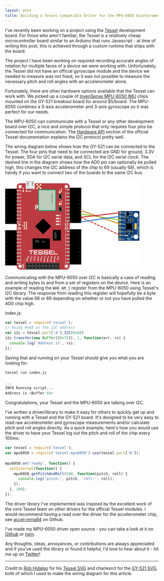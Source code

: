 ```yaml
---
layout: post
title: Building a Tessel-compatible Driver for the MPU-6050 Accelerometer and Gyroscope
---
```


I've recently been working on a project using the
[Tessel](https://tessel.io) development
board. For those who aren't familiar, the Tessel is a relatively cheap
microcontroller board similar to an Arduino that runs Javascript - at
time of writing this post, this is achieved through a custom runtime
that ships with the board.

The project I have been working on required recording accurate
angles of rotation for multiple faces of a device we were working with.
Unfortunately, the Tessel did not have an official gyroscope module and
the device we needed to measure was not fixed, so it was not possible to
measure the necessary pitch and roll angles with an accelerometer alone.

Fortunately, there are other hardware options available that the Tessel
can work with. We picked up a couple of [InvenSense MPU-6050 IMU](http://www.invensense.com/mems/gyro/mpu6050.html) chips
mounted on the GY-521 breakout board for around $5/board. The MPU-6050
combines a 3-axis accelerometer and 3-axis gyroscope so it was perfect
for our needs.

The MPU-6050 can communicate with a Tessel or any other development
board over I2C, a nice and simple protocol that only requires four pins
be connected for communication. The [Hardware API](https://tessel.io/docs/hardwareAPI) section of
the official Tessel documentation explains the I2C protocol pretty well.

The wiring diagram below shows how the
GY-521 can be connected to the Tessel. The four pins that need to be
connected are GND for ground, 3.3V for power, SDA for I2C serial data,
and SCL for the I2C serial clock. The dashed line in the diagram shows
how the AD0 pin can optionally be pulled high, this changes the I2C
address of the chip to 69 (usually 68), which is handy if you want
to connect two of the boards to the same I2C bus.

![GY-521 Wiring Diagram](/images/2015/04/18/gy521-wiring-diagram.png)

Communicating with the MPU-6050 over I2C is basically a case of reading
and writing bytes to and from a set of registers on the device. Here is an example of reading
the `WHO_AM_I` register from the MPU-6050 using Tessel's I2C library.
The response from reading this register will hopefully be a byte with
the value 68 or 69 depending on whether or not you have pulled the AD0
chip high.

index.js:

```js
var tessel = require('tessel');
// Using 0x68 as the I2C address
var i2c = tessel.port['A'].I2C(0x68)
i2c.transfer(new Buffer([0x75]), 1, function(err, rx) {
  console.log('Address is', rx);
});
```

Saving that and running on your Tessel should give you what you are
looking for:

```sh
tessel run index.js

...
INFO Running script...
Address is <Buffer 68>
```

Congratulations, your Tessel and the MPU-6050 are talking over I2C.

I've written a driver/library to make it easy for others to quickly get up and
running with a Tessel and the GY-521 board. It's designed to be very
easy to read raw accelerometer and gyroscope measurements and/or
calculate pitch and roll angles directly. As a quick example, here's how
you would use the driver to have your Tessel log out the pitch and roll
of the chip every 100ms:

```js
var tessel = require('tessel');
var mpu6050 = require('tessel-mpu6050').use(tessel.port['A']);

mpu6050.on('ready', function() {
  setInterval(function() {
    mpu6050.getPitchAndRoll(100, function(pitch, roll) {
      console.log('pitch:', pitch, 'roll:', roll);
    });
  }, 100);
});
```

The driver library I've implemented was inspired by the excellent work of the core
Tessel team on other drivers for the official Tessel modules. I would
recommend having a read over the driver for the accelerometer chip, see [accel-mma84](https://github.com/tessel/accel-mma84) on Github.

I've made my MPU-6050 driver open source - you can take a look at it on [Github](https://github.com/jamesmccann/tessel-mpu6050)
or [npm](https://www.npmjs.com/package/tessel-mpu6050).

Any thoughts, ideas, annoyances, or contributions are always
appreciated and if you've used the library or found it helpful, I'd love
to hear about it - hit me up on [Twitter](https://twitter.com/jmccnz)!

---

Credit to [Rob Hidalgo](https://twitter.com/unrob) for his [Tessel SVG](https://forums.tessel.io/t/8-bit-ish-music-player/453)
and charlesrct for the [GY-521 SVG](http://fritzing.org/projects/mpu-6050-board-gy-521-acelerometro-y-giroscopio), both of which I used to make the wiring diagram for this article.
